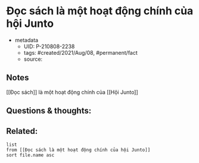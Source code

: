 # Đọc sách là một hoạt động chính của hội Junto

- metadata
	- UID: P-210808-2238
	- tags: #created/2021/Aug/08, #permanent/fact 
	- source: 

## Notes
[[Đọc sách]] là một hoạt động chính của [[Hội Junto]]

## Questions & thoughts:

## Related:
```dataview
list
from [[Đọc sách là một hoạt động chính của hội Junto]]
sort file.name asc
```
